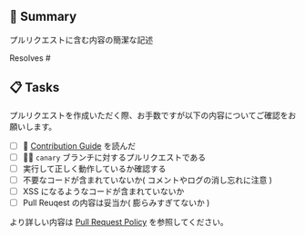 ## :bookmark_tabs: Summary

プルリクエストに含む内容の簡潔な記述

Resolves #<issue-url>

## :clipboard: Tasks

プルリクエストを作成いただく際、お手数ですが以下の内容についてご確認をお願いします。

- [ ] :book: [Contribution Guide](https://zenn-dev.github.io/zenn-docs-for-developers/contribution) を読んだ
- [ ] :woman_technologist: `canary` ブランチに対するプルリクエストである
- [ ] 実行して正しく動作しているか確認する
- [ ] 不要なコードが含まれていないか( コメントやログの消し忘れに注意 )
- [ ] XSS になるようなコードが含まれていないか
- [ ] Pull Reuqest の内容は妥当か( 膨らみすぎてないか )

より詳しい内容は [Pull Request Policy](https://github.com/zenn-dev/zenn-vscode-extension/blob/main/docs/pull_request_policy.md) を参照してください。
